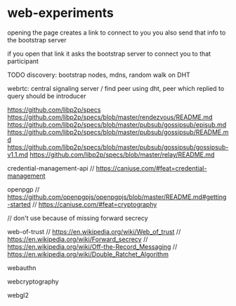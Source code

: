 # web-experiments

opening the page creates a link to connect to you
you also send that info to the bootstrap server


if you open that link it asks the bootstrap server
to connect you to that participant







TODO
discovery: bootstrap nodes, mdns, random walk on DHT

webrtc: central signaling server / find peer using dht, peer which replied to query should be introducer

https://github.com/libp2p/specs
https://github.com/libp2p/specs/blob/master/rendezvous/README.md
https://github.com/libp2p/specs/blob/master/pubsub/gossipsub/episub.md
https://github.com/libp2p/specs/blob/master/pubsub/gossipsub/README.md
https://github.com/libp2p/specs/blob/master/pubsub/gossipsub/gossipsub-v1.1.md
https://github.com/libp2p/specs/blob/master/relay/README.md

credential-management-api
// https://caniuse.com/#feat=credential-management


openpgp
// https://github.com/openpgpjs/openpgpjs/blob/master/README.md#getting-started
// https://caniuse.com/#feat=cryptography

// don't use because of missing forward secrecy


web-of-trust
// https://en.wikipedia.org/wiki/Web_of_trust
// https://en.wikipedia.org/wiki/Forward_secrecy
// https://en.wikipedia.org/wiki/Off-the-Record_Messaging
// https://en.wikipedia.org/wiki/Double_Ratchet_Algorithm


webauthn

webcryptography


webgl2